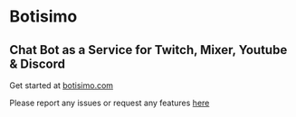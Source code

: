 # Botisimo

## Chat Bot as a Service for Twitch, Mixer, Youtube & Discord

Get started at [botisimo.com](https://botisimo.com)

Please report any issues or request any features [here](https://github.com/otothea/botisimo/issues/new)
